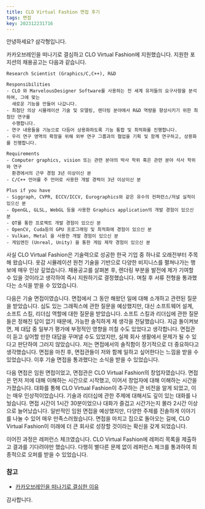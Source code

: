 ```yaml
---
title: CLO Virtual Fashion 면접 후기
tags: 면접
key: 202312231716
---
```


안녕하세요? 삼각형입니다.

카카오브레인을 떠나기로 결심하고 CLO Virtual Fashion에 지원했습니다. 지원한 포지션의 채용공고는
다음과 같습니다.

```
Research Scientist (Graphics/C,C++), R&D

Responsibilities
- CLO 와 MarvelousDesigner Software를 사용하는 전 세계 유저들의 요구사항을 분석하여, 그에 맞는
  새로운 기능을 만들어 나갑니다.
- 최첨단 의상 시뮬레이션 기술 및 모델링, 렌더링 분야에서 R&D 역량을 향상시키기 위한 최첨단 연구를
  수행합니다.
- 연구 내용들을 기능으로 다듬어 상용화하도록 기능 통합 및 최적화를 진행합니다.
- 우리 연구 영역의 확장을 위해 외부 연구 그룹과의 협업을 기획 및 함께 연구하고, 상용화를 진행합니다.

Requirements
- Computer graphics, vision 또는 관련 분야의 박사 학위 혹은 관련 분야 석사 학위와 연구
  환경에서의 근무 경험 3년 이상이신 분
- C/C++ 언어를 주 언어로 사용한 개발 경력이 3년 이상이신 분

Plus if you have
- Siggraph, CVPR, ECCV/ICCV, Eurographics와 같은 유수의 컨퍼런스/저널 실적이 있으신 분
- OpenGL, GLSL, WebGL 등을 사용한 Graphics application의 개발 경험이 있으신 분
- QT를 통한 프로젝트 개발 경험이 있으신 분
- OpenCV, Cuda등의 GPU 프로그래밍 및 최적화에 경험이 있으신 분
- Vulkan, Metal 을 사용한 개발 경험이 있으신 분
- 게임엔진 (Unreal, Unity) 을 통한 게임 제작 경험이 있으신 분
```

사실 CLO Virtual Fashion은 기술력으로 성공한 한국 기업 중 하나로 오래전부터 주목해 왔습니다. 옷감
시뮬레이션 원천 기술을 기반으로 다양한 비지니스를 펼쳐나가는 행보에 매우 인상 깊었습니다. 채용공고를
살펴본 후, 렌더링 부분을 발전에 제가 기여할 수 있을 것이라고 생각하여 즉시 지원하기로 결정했습니다. 며칠
후 서류 전형을 통과했다는 소식을 받을 수 있었습니다.

다음은 기술 면접이였습니다. 면접에서 그 동안 해왔던 일에 대해 소개하고 관련된 질문을 받았습니다. 심도
있는 그래픽스에 관한 질문을 예상했지만, 대신 소프트웨어 설계, 소프트 스킬, 리더십 역할에 대한 질문을
받았습니다. 소프트 스킬과 리더십에 관한 질문들은 정해진 답이 없기 때문에, 가능한 솔직하게 제 생각을
전달했습니다. 지금 돌이켜보면, 제 대답 중 일부가 평가에 부정적인 영향을 끼칠 수도 있었다고 생각합니다.
면접관이 듣고 싶어할 만한 대답을 꾸며낼 수도 있었지만, 실제 회사 생활에서 문제가 될 수 있다고 판단하여
그러지 않았습니다. 저는 면접에서의 솔직함이 장기적으로 더 중요하다고 생각했습니다. 면접을 마친 후,
면접관들이 저와 함께 일하고 싶어한다는 느낌을 받을 수 있었습니다. 이후 기술 면접을 통과했다는 소식을 받을
수 있었습니다.

다음 면접은 임원 면접이었고, 면접관은 CLO Virtual Fashion의 창업자였습니다. 면접은 먼저 저에 대해
이해하는 시간으로 시작했고, 이어서 창업자에 대해 이해하는 시간을 가졌습니다. 대화를 통해 CLO Virtual
Fashion이 추구하는 큰 비전을 알게 되었고, 이는 매우 인상적이었습니다. 기술과 리더십에 관한 주제에
대해서도 깊이 있는 대화를 나눴습니다. 면접 시간이 1시간 30분이었으나 대화가 즐겁고 시간가는지 몰라 2시간
이상으로 늘어났습니다. 일반적인 임원 면접을 예상했지만, 다양한 주제를 진솔하게 이야기를 나눌 수 있어 매우
만족스러웠습니다. 면접을 마치고 집으로 돌아오는 길에, CLO Virtual Fashion이 미래에 더 큰 회사로
성장할 것이라는 확신을 갖게 되었습니다.

이어진 과정은 레퍼런스 체크였습니다. CLO Virtual Fashion에 레퍼리 목록을 제출하고 결과를 기다려야만
했습니다. 다행히 별다른 문제 없이 레퍼런스 체크를 통과하여 최종적으로 오퍼를 받을 수 있었습니다.

### 참고

- [카카오브레인을 떠나기로 결심한 이유](https://daemyung.github.io/2023/12/07/카카오브레인을-떠나기로-결심한-이유.html)

감사합니다.

<!--more-->
